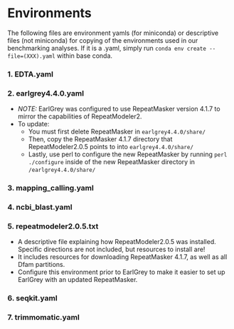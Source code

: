 # Environments
The following files are environment yamls (for miniconda) or descriptive files (not miniconda) for copying of the environments used in our benchmarking analyses. If it is a .yaml, simply run `conda env create --file=(XXX).yaml` within base conda.

### 1. EDTA.yaml
### 2. earlgrey4.4.0.yaml
* *NOTE:* EarlGrey was configured to use RepeatMasker version 4.1.7 to mirror the capabilities of RepeatModeler2.
* To update:
  * You must first delete RepeatMasker in `earlgrey4.4.0/share/`
  * Then, copy the RepeatMasker 4.1.7 directory that RepeatModeler2.0.5 points to into `earlgrey4.4.0/share/`
  * Lastly, use perl to configure the new RepeatMasker by running `perl ./configure` inside of the new RepeatMasker directory in `/earlgrey4.4.0/share/`
### 3. mapping_calling.yaml
### 4. ncbi_blast.yaml
### 5. repeatmodeler2.0.5.txt
* A descriptive file explaining how RepeatModeler2.0.5 was installed. Specific directions are not included, but resources to install are!
* It includes resources for downloading RepeatMasker 4.1.7, as well as all Dfam partitions.
* Configure this environment prior to EarlGrey to make it easier to set up EarlGrey with an updated RepeatMasker.
### 6. seqkit.yaml
### 7. trimmomatic.yaml
